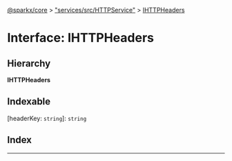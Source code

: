 [@sparkx/core](../README.md) > ["services/src/HTTPService"](../modules/_services_src_httpservice_.md) > [IHTTPHeaders](../interfaces/_services_src_httpservice_.ihttpheaders.md)

# Interface: IHTTPHeaders

## Hierarchy

**IHTTPHeaders**

## Indexable

\[headerKey: `string`\]:&nbsp;`string`
## Index

---

